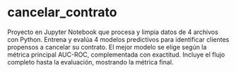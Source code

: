 # cancelar_contrato
Proyecto en Jupyter Notebook que procesa y limpia datos de 4 archivos con Python. Entrena y evalúa 4 modelos predictivos para identificar clientes propensos a cancelar su contrato. El mejor modelo se elige según la métrica principal AUC-ROC, complementada con exactitud. Incluye el flujo completo hasta la evaluación, mostrando la métrica final.

